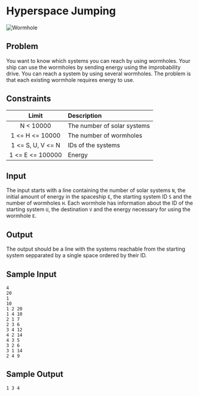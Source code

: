 Hyperspace Jumping
==================

![Wormhole](https://raw.github.com/pfac/dpum/master/problems/003-hyperspace-jumping/img.jpg "Wormhole")


## Problem

You want to know which systems you can reach by using wormholes. Your ship can use the wormholes by sending energy using the improbability drive. You can reach a system by using several wormholes. The problem is that each existing wormhole requires energy to use.


## Constraints

 Limit             | Description
:-----------------:|:----------------------------
 N < 10000         | The number of solar systems
 1 <= H <= 10000   | The number of wormholes
 1 <= S, U, V <= N | IDs of the systems
 1 <= E <= 100000  | Energy


## Input

The input starts with a line containing the number of solar systems `N`, the initial amount of energy in the spaceship `E`, the starting system ID `S` and the number of wormholes `H`. Each wormhole has information about the ID of the starting system `U`, the destination `V` and the energy necessary for using the wormhole `E`.


## Output

The output should be a line with the systems reachable from the starting system sepparated by a single space ordered by their ID.


## Sample Input

```
4
20
1
10
1 2 20
1 4 10
2 1 7
2 3 6
3 4 12
4 2 14
4 3 5
3 2 6
3 1 14
2 4 9
```


## Sample Output

```
1 3 4
```
